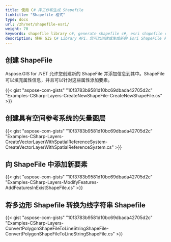 ```yaml
---
title: 使用 C# 库工作和生成 Shapefile
linktitle: "Shapefile 格式"
type: docs
url: /zh/net/shapefile-esri/
weight: 70
keywords: shapefile library c#, generate shapefile c#, esri shapefile c# library
description: 使用 GIS C# Library API，您可以创建或生成新的 Esri ShapeFile 并向其中添加信息。您还可以向 ShapeFile 中添加新要素。
---
```


## **创建 ShapeFile**
Aspose.GIS for .NET 允许您创建新的 ShapeFile 并添加信息到其中。ShapeFile 可以填充属性信息，并且可以针对这些属性添加要素。

{{< gist "aspose-com-gists" "10f3783b9581d10bc69dbada42705d2c" "Examples-CSharp-Layers-CreateNewShapeFile-CreateNewShapeFile.cs" >}}
## **创建具有空间参考系统的矢量图层**
{{< gist "aspose-com-gists" "10f3783b9581d10bc69dbada42705d2c" "Examples-CSharp-Layers-CreateVectorLayerWithSpatialReferenceSystem-CreateVectorLayerWithSpatialReferenceSystem.cs" >}}
## **向 ShapeFile 中添加新要素**
{{< gist "aspose-com-gists" "10f3783b9581d10bc69dbada42705d2c" "Examples-CSharp-Layers-ModifyFeatures-AddFeaturesInExistShapeFile.cs" >}}
## **将多边形 Shapefile 转换为线字符串 Shapefile**
{{< gist "aspose-com-gists" "10f3783b9581d10bc69dbada42705d2c" "Examples-CSharp-Layers-ConvertPolygonShapeFileToLineStringShapeFile-ConvertPolygonShapeFileToLineStringShapeFile.cs" >}}
